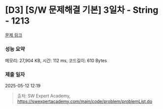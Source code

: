 # [D3] [S/W 문제해결 기본] 3일차 - String - 1213 

[문제 링크](https://swexpertacademy.com/main/code/problem/problemDetail.do?contestProbId=AV14P0c6AAUCFAYi) 

### 성능 요약

메모리: 27,904 KB, 시간: 112 ms, 코드길이: 610 Bytes

### 제출 일자

2025-05-12 12:19



> 출처: SW Expert Academy, https://swexpertacademy.com/main/code/problem/problemList.do